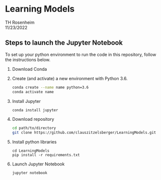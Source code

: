 # Learning Models
TH Rosenheim  
11/23/2022  

## Steps to launch the Jupyter Notebook
To set up your python environment to run the code in this repository, follow the instructions below.

1. Download Conda

1. Create (and activate) a new environment with Python 3.6.

	```bash
	conda create --name name python=3.6
	conda activate name
	```

1. Install Jupyter

    ```bash
	conda install jupyter
	```

1. Download repository
    ```bash
    cd path/to/directory
    git clone https://github.com/clauszitzelsberger/LearningModels.git
    ```

1. Install python libraries
    ```
    cd LearningModels
    pip install -r requirements.txt
    ```

1. Launch Jupyter Notebook
    ```
    jupyter notebook
    ```